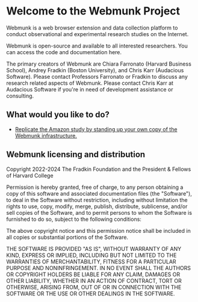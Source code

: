 # Welcome to the Webmunk Project

Webmunk is a web browser extension and data collection platform to conduct observational and experimental research studies on the Internet.

Webmunk is open-source and available to all interested researchers. You can access the code and documentation here.

The primary creators of Webmunk are Chiara Farronato (Harvard Business School), Andrey Fradkin (Boston University), and Chris Karr (Audacious Software). Please contact Professors Farronato or Fradkin to discuss any research related aspects of Webmunk. Please contact Chris Karr at Audacious Software if you're in need of development assistance or consulting.

## What would you like to do?

- [Replicate the Amazon study by standing up your own copy of the Webmunk infrastructure.](https://github.com/Webmunk-Project/.github/blob/main/docs/amazon-study/README.md)

## Webmunk licensing and distribution

Copyright 2022-2024 The Fradkin Foundation and the President & Fellows of Harvard College

Permission is hereby granted, free of charge, to any person obtaining a copy of this software and associated documentation files (the "Software"), to deal in the Software without restriction, including without limitation the rights to use, copy, modify, merge, publish, distribute, sublicense, and/or sell copies of the Software, and to permit persons to whom the Software is furnished to do so, subject to the following conditions:

The above copyright notice and this permission notice shall be included in all copies or substantial portions of the Software.

THE SOFTWARE IS PROVIDED "AS IS", WITHOUT WARRANTY OF ANY KIND, EXPRESS OR IMPLIED, INCLUDING BUT NOT LIMITED TO THE WARRANTIES OF MERCHANTABILITY, FITNESS FOR A PARTICULAR PURPOSE AND NONINFRINGEMENT. IN NO EVENT SHALL THE AUTHORS OR COPYRIGHT HOLDERS BE LIABLE FOR ANY CLAIM, DAMAGES OR OTHER LIABILITY, WHETHER IN AN ACTION OF CONTRACT, TORT OR OTHERWISE, ARISING FROM, OUT OF OR IN CONNECTION WITH THE SOFTWARE OR THE USE OR OTHER DEALINGS IN THE SOFTWARE.  
